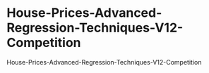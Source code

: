 # House-Prices-Advanced-Regression-Techniques-V12-Competition
House-Prices-Advanced-Regression-Techniques-V12-Competition
